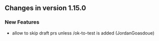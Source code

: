 
## Changes in version 1.15.0

### New Features

* allow to skip draft prs unless /ok-to-test is added (JordanGoasdoue)

